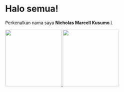 # Halo semua! 
Perkenalkan nama saya **Nicholas Marcell Kusumo**.\


<p align="left">
<a href="https://github.com/Nmk3212">
  <img height="180em" src="https://github-readme-stats-eight-theta.vercel.app/api?username=Nmk3212&show_icons=true&theme=algolia&include_all_commits=true&count_private=true"/>
  <img height="180em" src="https://github-readme-stats-eight-theta.vercel.app/api/top-langs/?username=Nmk3212&layout=compact&langs_count=8&theme=algolia"/>
</a>
</p>

